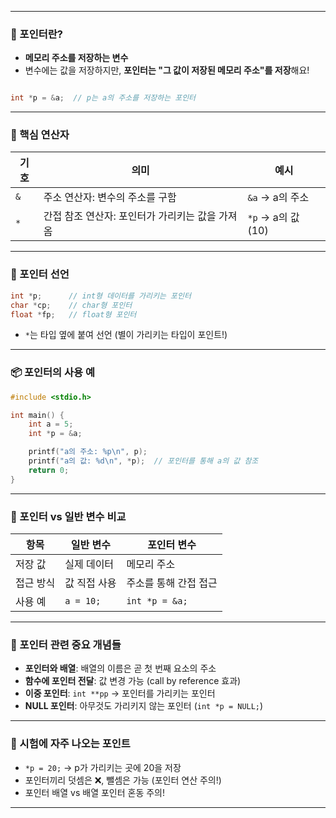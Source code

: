 
---

### 📌 포인터란?

- **메모리 주소를 저장하는 변수**
- 변수에는 값을 저장하지만, **포인터는 "그 값이 저장된 메모리 주소"를 저장**해요!

```c

int *p = &a;  // p는 a의 주소를 저장하는 포인터
```

 
---

### 🔧 핵심 연산자

|기호|의미|예시|
|---|---|---|
|`&`|주소 연산자: 변수의 주소를 구함|`&a` → a의 주소|
|`*`|간접 참조 연산자: 포인터가 가리키는 값을 가져옴|`*p` → a의 값 (10)|

---

### 🧱 포인터 선언

```c
int *p;      // int형 데이터를 가리키는 포인터
char *cp;    // char형 포인터
float *fp;   // float형 포인터
```

- `*`는 타입 옆에 붙여 선언 (별이 가리키는 타입이 포인트!)

---

### 📦 포인터의 사용 예

```c
#include <stdio.h>

int main() {
    int a = 5;
    int *p = &a;

    printf("a의 주소: %p\n", p);
    printf("a의 값: %d\n", *p);  // 포인터를 통해 a의 값 참조
    return 0;
}
```

---

### 🔁 포인터 vs 일반 변수 비교

|항목|일반 변수|포인터 변수|
|---|---|---|
|저장 값|실제 데이터|메모리 주소|
|접근 방식|값 직접 사용|주소를 통해 간접 접근|
|사용 예|`a = 10;`|`int *p = &a;`|

---

### 🔐 포인터 관련 중요 개념들

- **포인터와 배열**: 배열의 이름은 곧 첫 번째 요소의 주소
- **함수에 포인터 전달**: 값 변경 가능 (call by reference 효과)
- **이중 포인터**: `int **pp` → 포인터를 가리키는 포인터
- **NULL 포인터**: 아무것도 가리키지 않는 포인터 (`int *p = NULL;`)

---

### 🎯 시험에 자주 나오는 포인트

- `*p = 20;` → p가 가리키는 곳에 20을 저장
- 포인터끼리 덧셈은 ❌, 뺄셈은 가능 (포인터 연산 주의!)
- 포인터 배열 vs 배열 포인터 혼동 주의!

---

